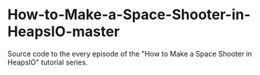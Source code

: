 # How-to-Make-a-Space-Shooter-in-HeapsIO-master
Source code to the every episode of the "How to Make a Space Shooter in HeapsIO" tutorial series.

